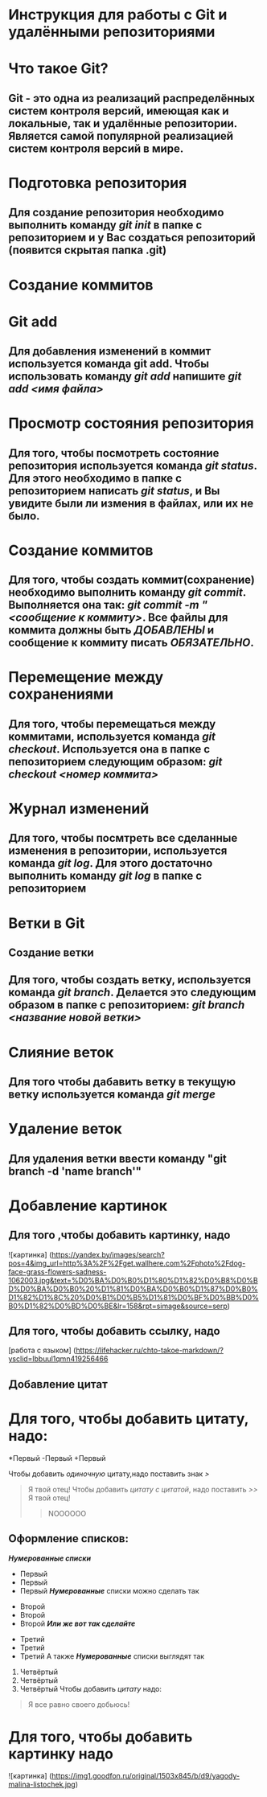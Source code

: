 # Инструкция для работы с Git и удалёнными репозиториями

# Что такое Git?
## Git - это одна из реализаций распределённых систем контроля версий, имеющая как и локальные, так и удалённые репозитории. Является самой популярной реализацией систем контроля версий в мире.
# Подготовка репозитория
## Для создание репозитория необходимо выполнить команду *git init*  в папке с репозиторием и у Вас создаться репозиторий (появится скрытая папка .git)

# Создание коммитов

# Git add
## Для добавления изменений в коммит используется команда **git add**. Чтобы использовать команду *git add* напишите *git add <имя файла>*

# Просмотр состояния репозитория
## Для того, чтобы посмотреть состояние репозитория используется команда *git status*. Для этого необходимо в папке с репозиторием написать *git status*, и Вы увидите были ли измения в файлах, или их не было.

# Создание коммитов
## Для того, чтобы создать коммит(сохранение) необходимо выполнить команду *git commit*. Выполняется она так: *git commit -m "<сообщение к коммиту>*. Все файлы для коммита должны быть ***ДОБАВЛЕНЫ*** и сообщение к коммиту писать ***ОБЯЗАТЕЛЬНО***.

# Перемещение между сохранениями
## Для того, чтобы перемещаться между коммитами, используется команда *git checkout*. Используется она в папке с пепозиторием следующим образом: *git checkout <номер коммита>*

# Журнал изменений
## Для того, чтобы посмтреть все сделанные изменения в репозитории, используется команда *git log*. Для этого достаточно выполнить команду *git log* в папке с репозиторием

# Ветки в Git

## Создание ветки

## Для того, чтобы создать ветку, используется команда *git branch*. Делается это следующим образом в папке с репозиторием: *git branch <название новой ветки>*

# Слияние веток

## Для того чтобы дабавить ветку в текущую ветку используется команда *git merge <name branch>*

# Удаление веток
## Для удаления ветки ввести команду "git branch -d 'name branch'"
# Добавление картинок
## Для того ,чтобы добавить **картинку**, надо
![картинка] (https://yandex.by/images/search?pos=4&img_url=http%3A%2F%2Fget.wallhere.com%2Fphoto%2Fdog-face-grass-flowers-sadness-1062003.jpg&text=%D0%BA%D0%B0%D1%80%D1%82%D0%B8%D0%BD%D0%BA%D0%B0%20%D1%81%D0%BA%D0%B0%D1%87%D0%B0%D1%82%D1%8C%20%D0%B1%D0%B5%D1%81%D0%BF%D0%BB%D0%B0%D1%82%D0%BD%D0%BE&lr=158&rpt=simage&source=serp)
## Для того, чтобы добавить **ссылку**, надо
[работа с языком] (https://lifehacker.ru/chto-takoe-markdown/?ysclid=lbbuul1qmn419256466

## Добавление цитат
# Для того, чтобы добавить **цитату**, надо:
*Первый
-Первый
+Первый

Чтобы добавить *одиночную* цитату,надо поставить знак *>*
> Я твой отец!
Чтобы добавить *цитату с цитатой*, надо поставить *>>*
> Я твой отец!
>> NOOOOOO
## Оформление списков:
***Нумерованные списки***
* Первый
* Первый
* Первый
***Нумерованные*** списки можно сделать так
+ Второй
+ Второй
+ Второй
***Или же вот так сделайте***
- Третий
- Третий
- Третий
А также ***Нумерованные*** списки выглядят так
1. Четвёртый
2. Четвёртый
3. Четвёртый
Чтобы добавить *цитату* надо:
> Я все равно своего добьюсь!
# Для того, чтобы добавить **картинку** надо
![картинка] (https://img1.goodfon.ru/original/1503x845/b/d9/yagody-malina-listochek.jpg)
